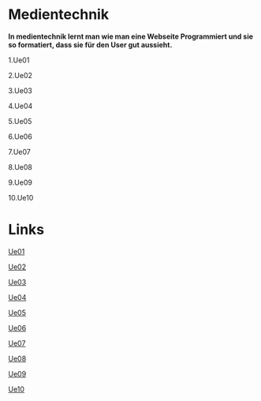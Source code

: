 # Medientechnik
**In medientechnik lernt man wie man eine Webseite Programmiert und sie so formatiert, dass sie für den User gut aussieht.**

1.Ue01

2.Ue02

3.Ue03

4.Ue04

5.Ue05

6.Ue06

7.Ue07

8.Ue08

9.Ue09

10.Ue10

# Links

[Ue01](https://github.com/KonstantinOeller/Medientechnik/blob/main/index.html)

[Ue02](https://github.com/KonstantinOeller/Medientechnik/blob/main/SUE_Boxmodel.html)

[Ue03](https://github.com/KonstantinOeller/Medientechnik/blob/main/Ue6.html)

[Ue04](https://github.com/KonstantinOeller/Medientechnik/tree/main/Ue9%20meine%20Website)

[Ue05](https://github.com/KonstantinOeller/Medientechnik/tree/main/Ue19%20Wettervorhersage)

[Ue06](https://github.com/KonstantinOeller/Medientechnik/tree/main/SUE_Boxmodell_BG/SUE_Boxmodell_BG)

[Ue07](https://github.com/KonstantinOeller/Medientechnik/blob/main/Ue18.html)

[Ue08](https://github.com/KonstantinOeller/Medientechnik/tree/main/Ue20)

[Ue09](https://github.com/KonstantinOeller/Medientechnik/tree/main/Mein%20Winterprojekt)

[Ue10](https://github.com/KonstantinOeller/Medientechnik/tree/main/UE21_NewsAdvanced)
